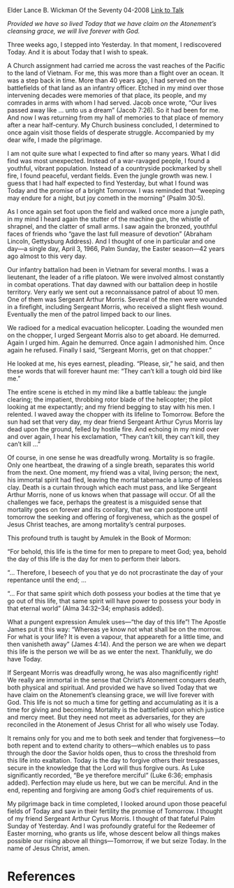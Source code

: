 Elder Lance B. Wickman
Of the Seventy
04-2008
[Link to Talk](https://www.churchofjesuschrist.org/study/general-conference/2008/04/today?lang=eng)

_Provided we have so lived Today that we have claim on the Atonement’s cleansing grace, we will live forever with God._

Three weeks ago, I stepped into Yesterday. In that moment, I rediscovered Today. And it is about Today that I wish to speak.

A Church assignment had carried me across the vast reaches of the Pacific to the land of Vietnam. For me, this was more than a flight over an ocean. It was a step back in time. More than 40 years ago, I had served on the battlefields of that land as an infantry officer. Etched in my mind over those intervening decades were memories of that place, its people, and my comrades in arms with whom I had served. Jacob once wrote, “Our lives passed away like … unto us a dream” (Jacob 7:26). So it had been for me. And now I was returning from my hall of memories to that place of memory after a near half-century. My Church business concluded, I determined to once again visit those fields of desperate struggle. Accompanied by my dear wife, I made the pilgrimage.

I am not quite sure what I expected to find after so many years. What I did find was most unexpected. Instead of a war-ravaged people, I found a youthful, vibrant population. Instead of a countryside pockmarked by shell fire, I found peaceful, verdant fields. Even the jungle growth was new. I guess that I had half expected to find Yesterday, but what I found was Today and the promise of a bright Tomorrow. I was reminded that “weeping may endure for a night, but joy cometh in the morning” (Psalm 30:5).

As I once again set foot upon the field and walked once more a jungle path, in my mind I heard again the stutter of the machine gun, the whistle of shrapnel, and the clatter of small arms. I saw again the bronzed, youthful faces of friends who “gave the last full measure of devotion” (Abraham Lincoln, Gettysburg Address). And I thought of one in particular and one day—a single day, April 3, 1966, Palm Sunday, the Easter season—42 years ago almost to this very day.

Our infantry battalion had been in Vietnam for several months. I was a lieutenant, the leader of a rifle platoon. We were involved almost constantly in combat operations. That day dawned with our battalion deep in hostile territory. Very early we sent out a reconnaissance patrol of about 10 men. One of them was Sergeant Arthur Morris. Several of the men were wounded in a firefight, including Sergeant Morris, who received a slight flesh wound. Eventually the men of the patrol limped back to our lines.

We radioed for a medical evacuation helicopter. Loading the wounded men on the chopper, I urged Sergeant Morris also to get aboard. He demurred. Again I urged him. Again he demurred. Once again I admonished him. Once again he refused. Finally I said, “Sergeant Morris, get on that chopper.”

He looked at me, his eyes earnest, pleading. “Please, sir,” he said, and then these words that will forever haunt me: “They can’t kill a tough old bird like me.”

The entire scene is etched in my mind like a battle tableau: the jungle clearing; the impatient, throbbing rotor blade of the helicopter; the pilot looking at me expectantly; and my friend begging to stay with his men. I relented. I waved away the chopper with its lifeline to Tomorrow. Before the sun had set that very day, my dear friend Sergeant Arthur Cyrus Morris lay dead upon the ground, felled by hostile fire. And echoing in my mind over and over again, I hear his exclamation, “They can’t kill, they can’t kill, they can’t kill …”

Of course, in one sense he was dreadfully wrong. Mortality is so fragile. Only one heartbeat, the drawing of a single breath, separates this world from the next. One moment, my friend was a vital, living person; the next, his immortal spirit had fled, leaving the mortal tabernacle a lump of lifeless clay. Death is a curtain through which each must pass, and like Sergeant Arthur Morris, none of us knows when that passage will occur. Of all the challenges we face, perhaps the greatest is a misguided sense that mortality goes on forever and its corollary, that we can postpone until tomorrow the seeking and offering of forgiveness, which as the gospel of Jesus Christ teaches, are among mortality’s central purposes.

This profound truth is taught by Amulek in the Book of Mormon:

“For behold, this life is the time for men to prepare to meet God; yea, behold the day of this life is the day for men to perform their labors.

“… Therefore, I beseech of you that ye do not procrastinate the day of your repentance until the end; …

“… For that same spirit which doth possess your bodies at the time that ye go out of this life, that same spirit will have power to possess your body in that eternal world” (Alma 34:32–34; emphasis added).

What a pungent expression Amulek uses—“the day of this life”! The Apostle James put it this way: “Whereas ye know not what shall be on the morrow. For what is your life? It is even a vapour, that appeareth for a little time, and then vanisheth away” (James 4:14). And the person we are when we depart this life is the person we will be as we enter the next. Thankfully, we do have Today.

If Sergeant Morris was dreadfully wrong, he was also magnificently right! We really are immortal in the sense that Christ’s Atonement conquers death, both physical and spiritual. And provided we have so lived Today that we have claim on the Atonement’s cleansing grace, we will live forever with God. This life is not so much a time for getting and accumulating as it is a time for giving and becoming. Mortality is the battlefield upon which justice and mercy meet. But they need not meet as adversaries, for they are reconciled in the Atonement of Jesus Christ for all who wisely use Today.

It remains only for you and me to both seek and tender that forgiveness—to both repent and to extend charity to others—which enables us to pass through the door the Savior holds open, thus to cross the threshold from this life into exaltation. Today is the day to forgive others their trespasses, secure in the knowledge that the Lord will thus forgive ours. As Luke significantly recorded, “Be ye therefore merciful” (Luke 6:36; emphasis added). Perfection may elude us here, but we can be merciful. And in the end, repenting and forgiving are among God’s chief requirements of us.

My pilgrimage back in time completed, I looked around upon those peaceful fields of Today and saw in their fertility the promise of Tomorrow. I thought of my friend Sergeant Arthur Cyrus Morris. I thought of that fateful Palm Sunday of Yesterday. And I was profoundly grateful for the Redeemer of Easter morning, who grants us life, whose descent below all things makes possible our rising above all things—Tomorrow, if we but seize Today. In the name of Jesus Christ, amen.

# References
